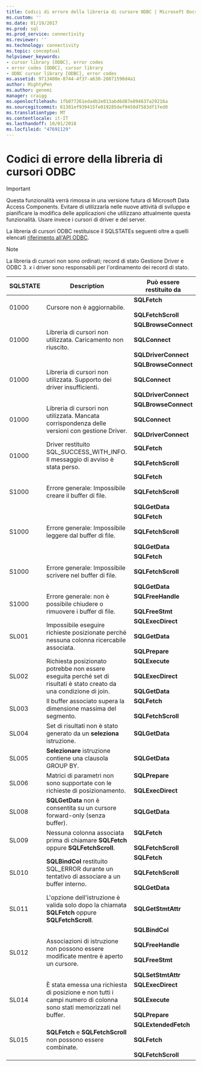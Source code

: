 ```yaml
---
title: Codici di errore della libreria di cursore ODBC | Microsoft Docs
ms.custom: ''
ms.date: 01/19/2017
ms.prod: sql
ms.prod_service: connectivity
ms.reviewer: ''
ms.technology: connectivity
ms.topic: conceptual
helpviewer_keywords:
- cursor library [ODBC], error codes
- error codes [ODBC], cursor library
- ODBC cursor library [ODBC], error codes
ms.assetid: 9713480e-8744-4f37-a630-20871590d4a1
author: MightyPen
ms.author: genemi
manager: craigg
ms.openlocfilehash: 1fb077261eda4b2e013abd6d87e894637a29216a
ms.sourcegitcommit: 61381ef939415fe019285def9450d7583df1fed0
ms.translationtype: MT
ms.contentlocale: it-IT
ms.lasthandoff: 10/01/2018
ms.locfileid: "47691129"
---
```

# <a name="odbc-cursor-library-error-codes"></a>Codici di errore della libreria di cursori ODBC
> [!IMPORTANT]  
>  Questa funzionalità verrà rimossa in una versione futura di Microsoft Data Access Components. Evitare di utilizzarla nelle nuove attività di sviluppo e pianificare la modifica delle applicazioni che utilizzano attualmente questa funzionalità. Usare invece i cursori di driver e del server.  
  
 La libreria di cursori ODBC restituisce il SQLSTATEs seguenti oltre a quelli elencati [riferimento all'API ODBC](../../../odbc/reference/syntax/odbc-api-reference.md).  
  
> [!NOTE]  
>  La libreria di cursori non sono ordinati; record di stato Gestione Driver e ODBC 3. *x* i driver sono responsabili per l'ordinamento dei record di stato.  
  
|SQLSTATE|Description|Può essere restituito da|  
|--------------|-----------------|--------------------------|  
|01000|Cursore non è aggiornabile.|**SQLFetch**<br /><br /> **SQLFetchScroll**|  
|01000|Libreria di cursori non utilizzata. Caricamento non riuscito.|**SQLBrowseConnect**<br /><br /> **SQLConnect**<br /><br /> **SQLDriverConnect**|  
|01000|Libreria di cursori non utilizzata. Supporto dei driver insufficienti.|**SQLBrowseConnect**<br /><br /> **SQLConnect**<br /><br /> **SQLDriverConnect**|  
|01000|Libreria di cursori non utilizzata. Mancata corrispondenza delle versioni con gestione Driver.|**SQLBrowseConnect**<br /><br /> **SQLConnect**<br /><br /> **SQLDriverConnect**|  
|01000|Driver restituito SQL_SUCCESS_WITH_INFO. Il messaggio di avviso è stata perso.|**SQLFetch**<br /><br /> **SQLFetchScroll**|  
|S1000|Errore generale: Impossibile creare il buffer di file.|**SQLFetch**<br /><br /> **SQLFetchScroll**<br /><br /> **SQLGetData**|  
|S1000|Errore generale: Impossibile leggere dal buffer di file.|**SQLFetch**<br /><br /> **SQLFetchScroll**<br /><br /> **SQLGetData**|  
|S1000|Errore generale: Impossibile scrivere nel buffer di file.|**SQLFetch**<br /><br /> **SQLFetchScroll**<br /><br /> **SQLGetData**|  
|S1000|Errore generale: non è possibile chiudere o rimuovere i buffer di file.|**SQLFreeHandle**<br /><br /> **SQLFreeStmt**|  
|SL001|Impossibile eseguire richieste posizionate perché nessuna colonna ricercabile associata.|**SQLExecDirect**<br /><br /> **SQLGetData**<br /><br /> **SQLPrepare**|  
|SL002|Richiesta posizionato potrebbe non essere eseguita perché set di risultati è stato creato da una condizione di join.|**SQLExecute**<br /><br /> **SQLExecDirect**<br /><br /> **SQLGetData**|  
|SL003|Il buffer associato supera la dimensione massima del segmento.|**SQLFetch**<br /><br /> **SQLFetchScroll**|  
|SL004|Set di risultati non è stato generato da un **seleziona** istruzione.|**SQLGetData**|  
|SL005|**Selezionare** istruzione contiene una clausola GROUP BY.|**SQLGetData**|  
|SL006|Matrici di parametri non sono supportate con le richieste di posizionamento.|**SQLPrepare**<br /><br /> **SQLExecDirect**|  
|SL008|**SQLGetData** non è consentita su un cursore forward-only (senza buffer).|**SQLGetData**|  
|SL009|Nessuna colonna associata prima di chiamare **SQLFetch** oppure **SQLFetchScroll**.|**SQLFetch**<br /><br /> **SQLFetchScroll**|  
|SL010|**SQLBindCol** restituito SQL_ERROR durante un tentativo di associare a un buffer interno.|**SQLFetch**<br /><br /> **SQLFetchScroll**<br /><br /> **SQLGetData**|  
|SL011|L'opzione dell'istruzione è valida solo dopo la chiamata **SQLFetch** oppure **SQLFetchScroll**.|**SQLGetStmtAttr**|  
|SL012|Associazioni di istruzione non possono essere modificate mentre è aperto un cursore.|**SQLBindCol**<br /><br /> **SQLFreeHandle**<br /><br /> **SQLFreeStmt**<br /><br /> **SQLSetStmtAttr**|  
|SL014|È stata emessa una richiesta di posizione e non tutti i campi numero di colonna sono stati memorizzati nel buffer.|**SQLExecDirect**<br /><br /> **SQLExecute**<br /><br /> **SQLPrepare**|  
|SL015|**SQLFetch** e **SQLFetchScroll** non possono essere combinate.|**SQLExtendedFetch**<br /><br /> **SQLFetch**<br /><br /> **SQLFetchScroll**|
